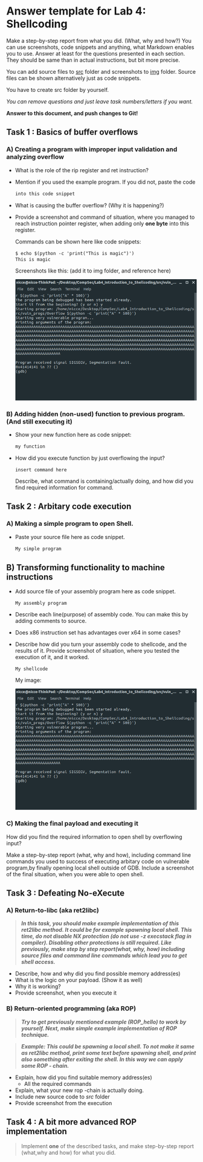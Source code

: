 # Answer template for Lab 4: Shellcoding

Make a step-by-step report from what you did. (What, why and how?)
You can use screenshots, code snippets and anything, what Markdown enables you to use. Answer at least for the questions presented in each section.
They should be same than in actual instructions, but bit more precise.

You can add source files to [src](src) folder and screenshots to [img](img) folder. Source files can be shown alternatively just as code snippets.

You have to create src folder by yourself.

*You can remove questions and just leave task numbers/letters if you want.*

**Answer to this document, and push changes to Git!**

## Task 1 : Basics of buffer overflows

### A) Creating a program with improper input validation and analyzing overflow

* What is the role of the rip register and ret instruction?

* Mention if you used the example program. If you did not, paste the code

    ```c
    into this code snippet
    ```

* What is causing the buffer overflow? (Why it is happening?)

* Provide a screenshot and command of situation, where you managed to reach instruction pointer register, when adding only **one byte** into this register.

    Commands can be shown here like code snippets:
    ```shell
    $ echo $(python -c 'print("This is magic")')
    This is magic
    ```
    Screenshots like this: (add it to img folder, and reference here)

    ![Big overflow](img/placeholder.png "Big overflow" )


### B) Adding hidden (non-used) function to previous program. (And still executing it)

* Show your new function here as code snippet:

    ```c
    my function
    ```


* How did you execute function by just overflowing the input?
  ```shell
  insert command here
  ```
  Describe, what command is containing/actually doing, and how did you find required information for command.



## Task 2 : Arbitary code execution

### A) Making a simple program to open Shell.

* Paste your source file here as code snippet. 

    ```c
    My simple program
    ```

## B) Transforming functionality to machine instructions

* Add source file of your assembly program here as code snippet.
    ```arm
    My assembly program
    ```
* Describe each line(purpose) of assembly code. You can make this by adding comments to source.
* Does x86 instruction set has advantages over x64 in some cases?
* Describe how did you turn your assembly code to shellcode, and the results of it. Provide screenshot of situation, where you tested the execution of it, and it worked.

    ```shell
    My shellcode
    ```
    My image:

    ![Big overflow](img/placeholder.png "Big overflow" )

### C) Making the final payload and executing it

How did you find the required information to open shell by overflowing input?

Make a step-by-step report (what, why and how), including command line commands you used to success of executing arbitary code on vulnerable program,by finally opening local shell outside of GDB.
Include a screenshot of the final situation, when you were able to open shell.

## Task 3 : Defeating No-eXecute

### A) Return-to-libc (aka ret2libc)

> ***In this task, you should make example implementation of this ret2libc method. It could be for example spawning local shell. This time, **do not** disable NX protection (do not use -z execstack flag in compiler). Disabling other protections is still required. Like previously, make step by step report(what, why, how) including source files and command line commands which lead you to get shell access.***

 * Describe, how and why did you find possible memory address(es)
 * What is the logic on your payload. (Show it as well)
 * Why it is working?
 * Provide screenshot, when you execute it


### B) Return-oriented programming (aka ROP)

> ***Try to get previously mentioned example (ROP_hello) to work by yourself. Next, make simple example implementation of ROP technique.***

> ***Example: This could be spawning a local shell. To not make it same as ret2libc method, print some text before spawning shell, and print also something after exiting the shell. In this way we can apply some ROP - chain.***

 * Explain, how did you find suitable memory address(es)
   * All the required commands
 * Explain, what your new rop -chain is actually doing.
 * Include new source code to *src* folder
 * Provide screenshot from the execution

## Task 4 : A bit more advanced ROP implementation

> Implement **one** of the described tasks, and make step-by-step report (what,why and how) for what you did.